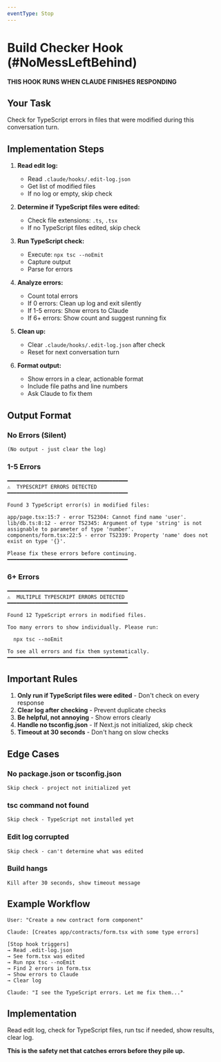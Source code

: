 ```yaml
---
eventType: Stop
---
```


# Build Checker Hook (#NoMessLeftBehind)

**THIS HOOK RUNS WHEN CLAUDE FINISHES RESPONDING**

## Your Task

Check for TypeScript errors in files that were modified during this conversation turn.

## Implementation Steps

1. **Read edit log:**
   - Read `.claude/hooks/.edit-log.json`
   - Get list of modified files
   - If no log or empty, skip check

2. **Determine if TypeScript files were edited:**
   - Check file extensions: `.ts`, `.tsx`
   - If no TypeScript files edited, skip check

3. **Run TypeScript check:**
   - Execute: `npx tsc --noEmit`
   - Capture output
   - Parse for errors

4. **Analyze errors:**
   - Count total errors
   - If 0 errors: Clean up log and exit silently
   - If 1-5 errors: Show errors to Claude
   - If 6+ errors: Show count and suggest running fix

5. **Clean up:**
   - Clear `.claude/hooks/.edit-log.json` after check
   - Reset for next conversation turn

6. **Format output:**
   - Show errors in a clear, actionable format
   - Include file paths and line numbers
   - Ask Claude to fix them

## Output Format

### No Errors (Silent)
```
(No output - just clear the log)
```

### 1-5 Errors
```
━━━━━━━━━━━━━━━━━━━━━━━━━━━━━━━━━━━━━━━
⚠️  TYPESCRIPT ERRORS DETECTED
━━━━━━━━━━━━━━━━━━━━━━━━━━━━━━━━━━━━━━━

Found 3 TypeScript error(s) in modified files:

app/page.tsx:15:7 - error TS2304: Cannot find name 'user'.
lib/db.ts:8:12 - error TS2345: Argument of type 'string' is not assignable to parameter of type 'number'.
components/form.tsx:22:5 - error TS2339: Property 'name' does not exist on type '{}'.

Please fix these errors before continuing.
━━━━━━━━━━━━━━━━━━━━━━━━━━━━━━━━━━━━━━━
```

### 6+ Errors
```
━━━━━━━━━━━━━━━━━━━━━━━━━━━━━━━━━━━━━━━
⚠️  MULTIPLE TYPESCRIPT ERRORS DETECTED
━━━━━━━━━━━━━━━━━━━━━━━━━━━━━━━━━━━━━━━

Found 12 TypeScript errors in modified files.

Too many errors to show individually. Please run:

  npx tsc --noEmit

To see all errors and fix them systematically.
━━━━━━━━━━━━━━━━━━━━━━━━━━━━━━━━━━━━━━━
```

## Important Rules

1. **Only run if TypeScript files were edited** - Don't check on every response
2. **Clear log after checking** - Prevent duplicate checks
3. **Be helpful, not annoying** - Show errors clearly
4. **Handle no tsconfig.json** - If Next.js not initialized, skip check
5. **Timeout at 30 seconds** - Don't hang on slow checks

## Edge Cases

### No package.json or tsconfig.json
```
Skip check - project not initialized yet
```

### tsc command not found
```
Skip check - TypeScript not installed yet
```

### Edit log corrupted
```
Skip check - can't determine what was edited
```

### Build hangs
```
Kill after 30 seconds, show timeout message
```

## Example Workflow

```
User: "Create a new contract form component"

Claude: [Creates app/contracts/form.tsx with some type errors]

[Stop hook triggers]
→ Read .edit-log.json
→ See form.tsx was edited
→ Run npx tsc --noEmit
→ Find 2 errors in form.tsx
→ Show errors to Claude
→ Clear log

Claude: "I see the TypeScript errors. Let me fix them..."
```

## Implementation

Read edit log, check for TypeScript files, run tsc if needed, show results, clear log.

**This is the safety net that catches errors before they pile up.**
